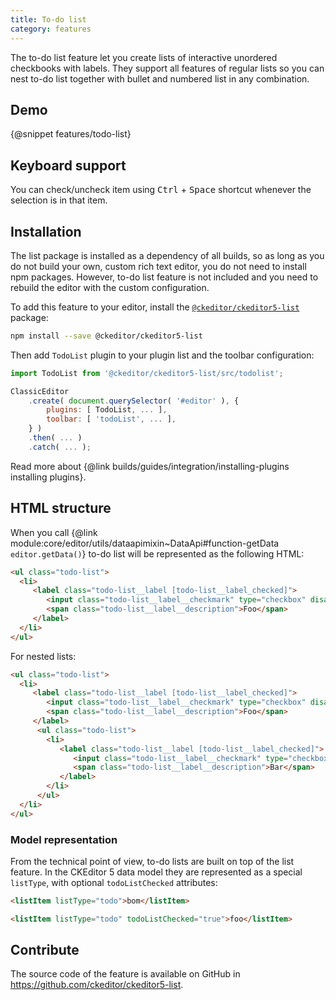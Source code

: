 ```yaml
---
title: To-do list
category: features
---
```


The to-do list feature let you create lists of interactive unordered checkbooks with labels. They support all features of regular lists so you can nest to-do list together with bullet and numbered list in any combination.

## Demo

{@snippet features/todo-list}

## Keyboard support

You can check/uncheck item using <kbd>Ctrl</kbd> + <kbd>Space</kbd> shortcut whenever the selection is in that item.

## Installation

<info-box info>
    The list package is installed as a dependency of all builds, so as long as you do not build your own, custom rich text editor, you do not need to install npm packages. However, to-do list feature is not included and you need to rebuild the editor with the custom configuration.
</info-box>

To add this feature to your editor, install the [`@ckeditor/ckeditor5-list`](https://www.npmjs.com/package/@ckeditor/ckeditor5-list) package:

```bash
npm install --save @ckeditor/ckeditor5-list
```

Then add `TodoList` plugin to your plugin list and the toolbar configuration:

```js
import TodoList from '@ckeditor/ckeditor5-list/src/todolist';

ClassicEditor
    .create( document.querySelector( '#editor' ), {
        plugins: [ TodoList, ... ],
        toolbar: [ 'todoList', ... ],
    } )
    .then( ... )
    .catch( ... );
```

<info-box info>
    Read more about {@link builds/guides/integration/installing-plugins installing plugins}.
</info-box>

## HTML structure

When you call {@link module:core/editor/utils/dataapimixin~DataApi#function-getData `editor.getData()`} to-do list will be represented as the following HTML:

```html
<ul class="todo-list">
  <li>
     <label class="todo-list__label [todo-list__label_checked]">
        <input class="todo-list__label__checkmark" type="checkbox" disabled [checked] />
        <span class="todo-list__label__description">Foo</span>  
     </label>
  </li>
</ul>
```

For nested lists:

```html
<ul class="todo-list">
  <li>
     <label class="todo-list__label [todo-list__label_checked]">
        <input class="todo-list__label__checkmark" type="checkbox" disabled [checked] />
        <span class="todo-list__label__description">Foo</span>  
     </label>
      <ul class="todo-list">
        <li>
           <label class="todo-list__label [todo-list__label_checked]">
              <input class="todo-list__label__checkmark" type="checkbox" disabled [checked] />
              <span class="todo-list__label__description">Bar</span>  
           </label>
        </li>
      </ul>
  </li>
</ul>
```
### Model representation

From the technical point of view, to-do lists are built on top of the list feature. In the CKEditor 5 data model they are represented as a special `listType`, with optional `todoListChecked` attributes:

```html
<listItem listType="todo">bom</listItem>
```

```html
<listItem listType="todo" todoListChecked="true">foo</listItem>
```

## Contribute

The source code of the feature is available on GitHub in https://github.com/ckeditor/ckeditor5-list.
